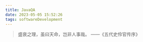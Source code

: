```yaml
---
title: JavaQA
date: 2023-05-05 15:52:26
tags: softwareDevelopment
---
```

> 盛衰之理，虽曰天命，岂非人事哉。 ——《五代史伶官传序》
<!--more-->
